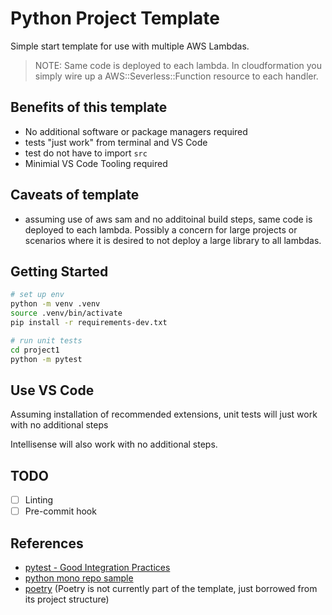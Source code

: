 # Python Project Template

Simple start template for use with multiple AWS Lambdas.

> NOTE: Same code is deployed to each lambda. In cloudformation
> you simply wire up a AWS::Severless::Function resource to each handler.

## Benefits of this template

- No additional software or package managers required
- tests "just work" from terminal and VS Code
- test do not have to import `src`
- Minimial VS Code Tooling required

## Caveats of template

- assuming use of aws sam and no additoinal build steps,
  same code is deployed to each lambda. Possibly a concern
  for large projects or scenarios where it is desired to not deploy
  a large library to all lambdas.

## Getting Started

```bash
# set up env
python -m venv .venv
source .venv/bin/activate
pip install -r requirements-dev.txt

# run unit tests
cd project1
python -m pytest
```

## Use VS Code

Assuming installation of recommended extensions, unit tests will just work with no additional steps

Intellisense will also work with no additional steps.

## TODO

- [ ] Linting
- [ ] Pre-commit hook

## References

- [pytest - Good Integration Practices](https://docs.pytest.org/en/reorganize-docs/goodpractices.html)
- [python mono repo sample](https://github.com/ya-mori/python-monorepo)
- [poetry](https://python-poetry.org/) (Poetry is not currently part of the template, just borrowed from its project structure)
